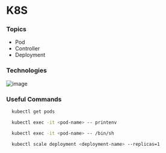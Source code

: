 # K8S

### Topics

- Pod
- Controller
- Deployment

### Technologies

![image](https://img.shields.io/badge/Kubernetes-3069DE?style=for-the-badge&logo=kubernetes&logoColor=white)

### Useful Commands

```bash
  kubectl get pods

  kubectl exec -it <pod-name> -- printenv

  kubectl exec -it <pod-name> -- /bin/sh

  kubectl scale deployment <deployment-name> --replicas=1
```
